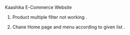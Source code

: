 Kaashika E-Commerce Website

1) Product multiple filter not working .

2) Chane Home page and menu according to given list .
